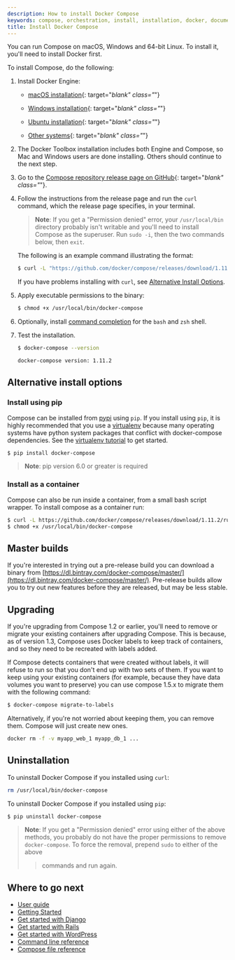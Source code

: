```yaml
---
description: How to install Docker Compose
keywords: compose, orchestration, install, installation, docker, documentation
title: Install Docker Compose
---
```


You can run Compose on macOS, Windows and 64-bit Linux. To install it, you'll need to install Docker first.

To install Compose, do the following:

1.  Install Docker Engine:

    * [macOS installation](/docker-for-mac/index.md){: target="_blank" class="_"}

    * [Windows installation](/docker-for-windows/index.md){: target="_blank" class="_"}

    * [Ubuntu installation](/engine/installation/linux/ubuntu.md){: target="_blank" class="_"}

    * [Other systems](/engine/installation/index.md){: target="_blank" class="_"}

2.  The Docker Toolbox installation includes both Engine and Compose, so Mac and
    Windows users are done installing. Others should continue to the next step.

3.  Go to the
    [Compose repository release page on GitHub](https://github.com/docker/compose/releases){: target="_blank" class="_"}.

4.  Follow the instructions from the release page and run the `curl` command,
    which the release page specifies, in your terminal.

    > **Note**: If you get a "Permission denied" error, your `/usr/local/bin` directory
    > probably isn't writable and you'll need to install Compose as the superuser. Run
    > `sudo -i`, then the two commands below, then `exit`.

    The following is an example command illustrating the format:

    ```bash
    $ curl -L "https://github.com/docker/compose/releases/download/1.11.2/docker-compose-$(uname -s)-$(uname -m)" -o /usr/local/bin/docker-compose
    ```

    If you have problems installing with `curl`, see
    [Alternative Install Options](install.md#alternative-install-options).

5.  Apply executable permissions to the binary:

    ```bash
    $ chmod +x /usr/local/bin/docker-compose
    ```

6.  Optionally, install [command completion](completion.md) for the
    `bash` and `zsh` shell.

7.  Test the installation.

    ```bash
    $ docker-compose --version

    docker-compose version: 1.11.2
    ```

## Alternative install options

### Install using pip

Compose can be installed from [pypi](https://pypi.python.org/pypi/docker-compose)
using `pip`. If you install using `pip`, it is highly recommended that you use a
[virtualenv](https://virtualenv.pypa.io/en/latest/) because many operating systems
have python system packages that conflict with docker-compose dependencies. See
the [virtualenv tutorial](http://docs.python-guide.org/en/latest/dev/virtualenvs/)
to get started.

```bash
$ pip install docker-compose
```

> **Note**: pip version 6.0 or greater is required

### Install as a container

Compose can also be run inside a container, from a small bash script wrapper.
To install compose as a container run:

```bash
$ curl -L https://github.com/docker/compose/releases/download/1.11.2/run.sh > /usr/local/bin/docker-compose
$ chmod +x /usr/local/bin/docker-compose
```

## Master builds

If you're interested in trying out a pre-release build you can download a
binary from
[https://dl.bintray.com/docker-compose/master/](https://dl.bintray.com/docker-compose/master/).
Pre-release builds allow you to try out new features before they are released,
but may be less stable.


## Upgrading

If you're upgrading from Compose 1.2 or earlier, you'll need to remove or migrate
your existing containers after upgrading Compose. This is because, as of version
1.3, Compose uses Docker labels to keep track of containers, and so they need to
be recreated with labels added.

If Compose detects containers that were created without labels, it will refuse
to run so that you don't end up with two sets of them. If you want to keep using
your existing containers (for example, because they have data volumes you want
to preserve) you can use compose 1.5.x to migrate them with the following command:

```bash
$ docker-compose migrate-to-labels
```

Alternatively, if you're not worried about keeping them, you can remove them.
Compose will just create new ones.

```bash
docker rm -f -v myapp_web_1 myapp_db_1 ...
```

## Uninstallation

To uninstall Docker Compose if you installed using `curl`:

```bash
rm /usr/local/bin/docker-compose
```

To uninstall Docker Compose if you installed using `pip`:

```bash
$ pip uninstall docker-compose
```

> **Note**: If you get a "Permission denied" error using either of the above
> methods, you probably do not have the proper permissions to remove
> `docker-compose`. To force the removal, prepend `sudo` to either of the above
> >commands and run again.


## Where to go next

- [User guide](index.md)
- [Getting Started](gettingstarted.md)
- [Get started with Django](django.md)
- [Get started with Rails](rails.md)
- [Get started with WordPress](wordpress.md)
- [Command line reference](/compose/reference/index.md)
- [Compose file reference](compose-file.md)
